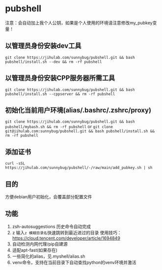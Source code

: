 # pubshell
注意：会自动加上我个人公钥，如果是个人使用的环境请注意修改my_pubkey变量！

## 以管理员身份安装dev工具
`
git clone https://jihulab.com/sunnybug/pubshell.git && bash pubshell/install.sh --dev && rm -rf pubshell
`
## 以管理员身份安装CPP服务器所需工具
`
git clone https://jihulab.com/sunnybug/pubshell.git && bash pubshell/install.sh --cppserver && rm -rf pubshell
`
## 初始化当前用户环境(alias/.bashrc/.zshrc/proxy)
`
git clone https://jihulab.com/sunnybug/pubshell.git && bash pubshell/mybash.sh && rm -rf pubshell
`
or
`
git clone git@jihulab.com:sunnybug/pubshell.git && bash pubshell/install.sh && rm -rf pubshell
`

## 添加证书
`
curl -sSL https://jihulab.com/sunnybug/pubshell/-/raw/main/add_pubkey.sh | sh
`
## 目的
方便debian用户初始化，会覆盖部分配置文件

## 功能
1. zsh-autosuggestions
   历史命令自动完成
2. z
   输入`z 模糊目录名`快速跳转到最近进过的目录
   使用技巧：https://cloud.tencent.com/developer/article/1694849
3. 自动检测内网代理/pip自建源
4. 适配apt-fast(如果存在)
5. 一些简化的alias，见.myshell/alias.sh
6. venv命令，支持在当前目录下自动查找python的venv环境并激活